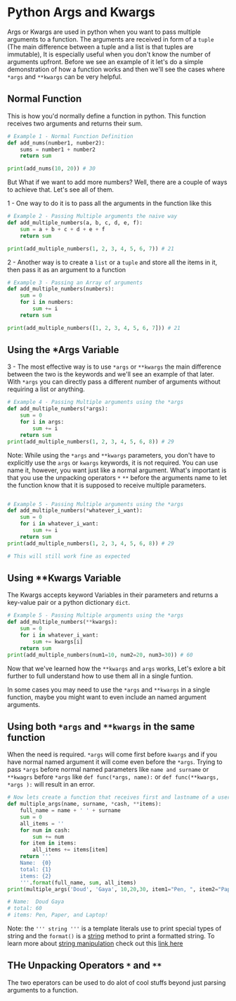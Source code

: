 # Python Args and Kwargs 

Args or Kwargs are used in python when you want to pass multiple arguments to a function. The arguments are received in form of a `tuple` (The main difference between a tuple and a list is that tuples are immutable), It is especially useful when you don't know the number of arguments upfront. Before we see an example of it let's do a simple demonstration of how a function works and then we'll see the cases where `*args` and `**kwargs` can be very helpful. 

## Normal Function
This is how you'd normally define a function in python. This function receives two arguments and returns their sum.
```py
# Example 1 - Normal Function Definition
def add_nums(number1, number2): 
    sums = number1 + number2
    return sum

print(add_nums(10, 20)) # 30
```

But What if we want to add more numbers? Well, there are a couple of ways to achieve that. Let's see all of them. 

1 - One way to do it is to pass all the arguments in the function like this


```py
# Example 2 - Passing Multiple arguments the naive way
def add_multiple_numbers(a, b, c, d, e, f):
    sum = a + b + c + d + e + f
    return sum

print(add_multiple_numbers(1, 2, 3, 4, 5, 6, 7)) # 21

```

2 - Another way is to create a `list` or a `tuple` and store all the items in it, then pass it as an argument to a function

```py
# Example 3 - Passing an Array of arguments 
def add_multiple_numbers(numbers):
    sum = 0
    for i in numbers:
        sum += i
    return sum

print(add_multiple_numbers([1, 2, 3, 4, 5, 6, 7])) # 21
```

## Using the *Args Variable 

3 - The most effective way is to use `*args` or `**kwargs` the main difference between the two is the keywords and we'll see an example of that later. With `*args` you can directly pass a different number of arguments without requiring a list or anything.

```py
# Example 4 - Passing Multiple arguments using the *args
def add_multiple_numbers(*args):
    sum = 0
    for i in args:
        sum += i
    return sum
print(add_multiple_numbers(1, 2, 3, 4, 5, 6, 8)) # 29
```
Note: While using the `*args` and `**kwargs` parameters, you don't have to explicitly use the `args` or `kwargs` keywords, it is not required. You can use name it, however, you want just like a normal argument. What's important is that you use the unpacking operators `*` `**` before the arguments name to let the function know that it is supposed to receive multiple parameters. 

```py

# Example 5 - Passing Multiple arguments using the *args
def add_multiple_numbers(*whatever_i_want):
    sum = 0
    for i in whatever_i_want:
        sum += i
    return sum
print(add_multiple_numbers(1, 2, 3, 4, 5, 6, 8)) # 29

# This will still work fine as expected
```
## Using **Kwargs Variable

The Kwargs accepts keyword Variables in their parameters and returns a key-value pair or a python dictionary `dict`.

```py
# Example 5 - Passing Multiple arguments using the *args
def add_multiple_numbers(**kwargs):
    sum = 0
    for i in whatever_i_want:
        sum += kwargs[i]
    return sum
print(add_multiple_numbers(num1=10, num2=20, num3=30)) # 60
```

Now that we've learned how the `**kwargs` and `args` works, Let's exlore a bit further to full understand how to use them all in a single funtion. 

In some cases you may need to use the `*args` and `**kwargs` in a single function, maybe you might want to even include an named argument arguments. 

## Using both `*args` and `**kwargs` in the same function

When the need is required. `*args` will come first before `kwargs` and if you have normal named argument it will come even before the `*args`. Trying to pass `*args` before normal named parameters like `name and surname` or `**kwagrs` before `*args` like  `def func(*args, name):` or `def func(**kwargs, *args ):` will result in an error.



```py
# Now lets create a function that receives first and lastname of a user, then recieve all the the money notes he have, and lasttly the items in his bap pack.
def multiple_args(name, surname, *cash, **items):
    full_name = name + ' ' + surname
    sum = 0
    all_items = ''
    for num in cash:
        sum += num
    for item in items:
        all_items += items[item]
    return '''
    Name:  {0} 
    total: {1}
    items: {2} 
    '''.format(full_name, sum, all_items)
print(multiple_args('Doud', 'Gaya', 10,20,30, item1="Pen, ", item2="Paper,", item3=" and Laptop!"))

# Name:  Doud Gaya
# total: 60
# items: Pen, Paper, and Laptop!

```

Note: the `''' string '''` is a template literals use to print special types of string and the ` format() ` is a [string](../python_string/string.py) method to print a formatted string. To learn more about [string manipulation](../python_string/string.py) check out this [link here](../python_string/string.py)



## THe Unpacking Operators `*` and `**`

The two eperators can be used to do alot of cool stuffs beyond just parsing arguments to a function.

